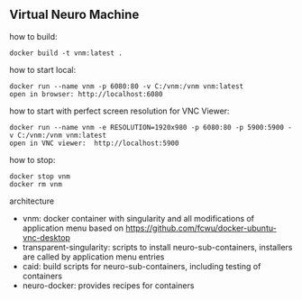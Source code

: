 ## Virtual Neuro Machine

how to build:
```
docker build -t vnm:latest . 
```

how to start local:
```
docker run --name vnm -p 6080:80 -v C:/vnm:/vnm vnm:latest 
open in browser: http://localhost:6080
```

how to start with perfect screen resolution for VNC Viewer:
```
docker run --name vnm -e RESOLUTION=1920x980 -p 6080:80 -p 5900:5900 -v C:/vnm:/vnm vnm:latest 
open in VNC viewer:  http://localhost:5900

```

how to stop:
```
docker stop vnm
docker rm vnm
```

architecture
- vnm: docker container with singularity and all modifications of application menu based on  https://github.com/fcwu/docker-ubuntu-vnc-desktop
- transparent-singularity: scripts to install neuro-sub-containers, installers are called by application menu entries
- caid: build scripts for neuro-sub-containers, including testing of containers
- neuro-docker: provides recipes for containers
